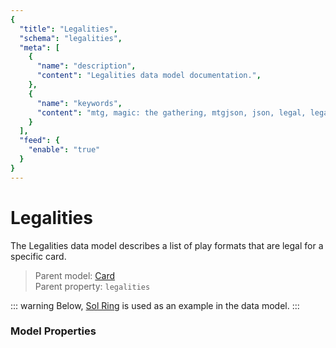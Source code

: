 ```yaml
---
{
  "title": "Legalities",
  "schema": "legalities",
  "meta": [
    {
      "name": "description",
      "content": "Legalities data model documentation.",
    },
    {
      "name": "keywords",
      "content": "mtg, magic: the gathering, mtgjson, json, legal, legalities",
    }
  ],
  "feed": {
    "enable": "true"
  }
}
---
```


# Legalities

The Legalities data model describes a list of play formats that are legal for a specific card.

> Parent model: [Card](../card/)  
> Parent property: `legalities`

::: warning
Below, [Sol Ring](https://scryfall.com/card/c18/222/sol-ring) is used as an example in the data model.
:::

### Model Properties

<Documentation/>
